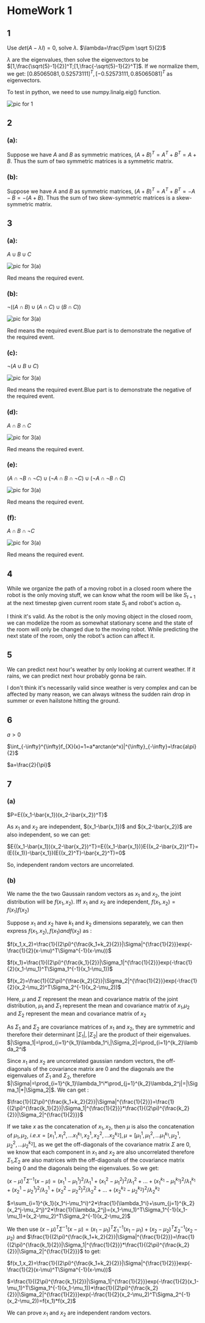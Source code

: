 # HomeWork 1

## 1
Use $det(A-\lambda I)=0$, solve $\lambda$.
$\lambda=\frac{5\pm \sqrt 5}{2}$

$\lambda$ are the eigenvalues, then solve the eigenvectors to be $[1,\frac{\sqrt{5}-1}{2}]^T;[1,\frac{-\sqrt{5}-1}{2}^T]$. If we normalize them, we get:
$[0.85065081,0.52573111]^T,[-0.52573111,0.85065081]^T$ as eigenvectors.

To test in python, we need to use numpy.linalg.eig() function.

![pic for 1](https://github.com/ChrisxHarden/RaReport/blob/dbfdfc6861d7e959394e1238db4169e2ab0bde12/homework/2-1.png)

## 2
### (a):
Suppose we have $A$ and $B$ as symmetric matrices, $(A+B)^T=A^T+B^T=A+B$. Thus the sum of two symmetric matrices is a symmetric matrix.

### (b):
Suppose we have $A$ and $B$ as symmetric matrices, $(A+B)^T=A^T+B^T=-A-B=-(A+B)$. Thus the sum of two skew-symmetric matrices is a skew-symmetric matrix.

## 3
### (a): 
$A\cup B\cup C$

![pic for 3(a)](https://github.com/ChrisxHarden/RaReport/blob/main/homework/1.png)

Red means the required event.

### (b):
$\neg((A \cap B)\cup(A\cap C)\cup (B\cap C))$

![pic for 3(a)](https://github.com/ChrisxHarden/RaReport/blob/main/homework/2.png)

Red means the required event.Blue part is to demonstrate the negative of the required event.

### (c):
$\neg (A\cup B\cup C)$

![pic for 3(a)](https://github.com/ChrisxHarden/RaReport/blob/main/homework/3.png)

Red means the required event.Blue part is to demonstrate the negative of the required event.

### (d):
$A \cap B \cap C$

![pic for 3(a)](https://github.com/ChrisxHarden/RaReport/blob/main/homework/4.png)

Red means the required event.


### (e):
$(A\cap \neg B \cap \neg C)\cup (\neg A\cap  B \cap \neg C)\cup (\neg A\cap \neg B \cap C)$

![pic for 3(a)](https://github.com/ChrisxHarden/RaReport/blob/main/homework/5.png)

Red means the required event.

### (f):
$A\cap B\cap \neg C$

![pic for 3(a)](https://github.com/ChrisxHarden/RaReport/blob/main/homework/6.png)

Red means the required event.

## 4
While we organize the path of a moving robot in a closed room where the robot is the only moving stuff, we can know what the room will be like $S_{t+1}$ at the next timestep given current room state $S_{t}$ and robot's action $a_t$. 

I think it's valid. As the robot is the only moving object in the closed room, we can modelize the room as somewhat stationary scene and the state of the room will only be changed due to the moving robot. While predicting the next state of the room, only the robot's action can affect it.

## 5
We can predict next hour's weather by only looking at current weather. If it rains, we can predict next hour probably gonna be rain. 

I don't think it's necessarily valid since weather is very complex and can be affected by many reason, we can always witness the sudden rain drop in summer or even hailstone hitting the ground. 

## 6
$a>0$

$\int_{-\infty}^{\infty}f_{X}(x)=1=a*arctan(e^x)|^{\infty}_{-\infty}=\frac{a\pi}{2}$

$a=\frac{2}{\pi}$

## 7
### (a)
$P=E{(x_1-\bar{x_1})(x_2-\bar{x_2})^T}$

As $x_1$ and $x_2$ are independent, $(x_1-\bar{x_1})$ and $(x_2-\bar{x_2})$ are also independent, so we can get:

$E{(x_1-\bar{x_1})(x_2-\bar{x_2})^T}=E{(x_1-\bar{x_1})}E{(x_2-\bar{x_2})^T}=(E{(x_1)}-\bar{x_1})(E{(x_2)^T}-\bar{x_2}^T)=0$

So, independent random vectors are uncorrelated.

### (b)
We name the the two Gaussain random vectors as $x_1$ and $x_2$, the joint distribution will be $f(x_1,x_2)$. Iff $x_1$ and $x_2$ are independent, $f(x_1,x_2)=f(x_1)f(x_2)$

Suppose $x_1$ and $x_2$ have $k_1$ and $k_2$ dimensions separately, we can then express $f(x_1,x_2),f(x_1) and f(x_2)$ as :

$f(x_1,x_2)=\frac{1}{(2\pi)^{\frac{k_1+k_2}{2}}|\Sigma|^{\frac{1}{2}}}exp(-\frac{1}{2}(x-\mu)^T\Sigma^{-1}(x-\mu))$

$f(x_1)=\frac{1}{(2\pi)^{\frac{k_1}{2}}|\Sigma_1|^{\frac{1}{2}}}exp(-\frac{1}{2}(x_1-\mu_1)^T\Sigma_1^{-1}(x_1-\mu_1))$

$f(x_2)=\frac{1}{(2\pi)^{\frac{k_2}{2}}|\Sigma_2|^{\frac{1}{2}}}exp(-\frac{1}{2}(x_2-\mu_2)^T\Sigma_2^{-1}(x_2-\mu_2))$


Here, $\mu$ and $\Sigma$ represent the mean and covariance matrix of the joint distribution, $\mu_1$ and $\Sigma_1$ represent the mean and covariance matrix of $x_1$,$\mu_2$ and $\Sigma_2$ represent the mean and covariance matrix of $x_2$


As $\Sigma_1$ and $\Sigma_2$ are covariance matrices of $x_1$ and $x_2$, they are symmetric and therefore their determinant $|\Sigma_1|,|\Sigma_2|$ are the product of their eigenvalues. $|\Sigma_1|=\prod_{i=1}^{k_1}\lambda_1^i,|\Sigma_2|=\prod_{i=1}^{k_2}\lambda_2^i$

Since $x_1$ and $x_2$ are uncorrelated gaussian random vectors, the off-diagonals of the covariance matrix are 0 and the diagonals are the eigenvalues of $\Sigma_1$ and $\Sigma_2$, therefore $|\Sigma|=\prod_{i=1}^{k_1}\lambda_1^i*\prod_{j=1}^{k_2}\lambda_2^j|=|\Sigma_1|*|\Sigma_2|$. We can get :

$\frac{1}{(2\pi)^{\frac{k_1+k_2}{2}}|\Sigma|^{\frac{1}{2}}}=\frac{1}{(2\pi)^{\frac{k_1}{2}}|\Sigma_1|^{\frac{1}{2}}}*\frac{1}{(2\pi)^{\frac{k_2}{2}}|\Sigma_2|^{\frac{1}{2}}}$

If we take $x$ as the concatenation of $x_1, x_2$, then $\mu$ is also the concatenation of $\mu_1, \mu_2$, $i.e. x=[x_1^1,x_1^2,...x_1^{k_1},x_2^1,x_2^2,...x_2^{k_2}],\mu=[\mu_1^1,\mu_1^2,...\mu_1^{k_1},\mu_2^1,\mu_2^2,...\mu_2^{k_2}]$, as we get the off-diagonals of the covariance matrix $\Sigma$ are 0, we know that each component in $x_1$ and $x_2$ are also uncorrelated therefore $\Sigma_1$,$\Sigma_2$ are also matrices with the off-diagonals of the covariance matrix being 0 and the diagonals being the eigenvalues. So we get:

$(x-\mu)^T\Sigma^{-1}(x-\mu)=(x_1^1-\mu_1^1)^2/\lambda_1^1+(x_1^2-\mu_1^2)^2/\lambda_1^2+...+(x_1^{k_1}-\mu_1^{k_1})^2/\lambda_1^{k_1}+(x_2^1-\mu_2^1)^2/\lambda_2^1+(x_2^2-\mu_2^2)^2/\lambda_2^2+...+(x_2^{k_2}-\mu_2^{k_2})^2/\lambda_2^{k_2}$

$=\sum_{i=1}^{k_1}(x_1^i-\mu_1^i)^2*\frac{1}{\lambda_1^i}+\sum_{j=1}^{k_2}(x_2^j-\mu_2^j)^2*\frac{1}{\lambda_2^j}=(x_1-\mu_1)^T\Sigma_1^{-1}(x_1-\mu_1)+(x_2-\mu_2)^T\Sigma_2^{-1}(x_2-\mu_2)$

We then use
$(x-\mu)^T\Sigma^{-1}(x-\mu)=(x_1-\mu_1)^T\Sigma_1^{-1}(x_1-\mu_1)+(x_2-\mu_2)^T\Sigma_2^{-1}(x_2-\mu_2)$ and $\frac{1}{(2\pi)^{\frac{k_1+k_2}{2}}|\Sigma|^{\frac{1}{2}}}=\frac{1}{(2\pi)^{\frac{k_1}{2}}|\Sigma_1|^{\frac{1}{2}}}*\frac{1}{(2\pi)^{\frac{k_2}{2}}|\Sigma_2|^{\frac{1}{2}}}$ to get:

$f(x_1,x_2)=\frac{1}{(2\pi)^{\frac{k_1+k_2}{2}}|\Sigma|^{\frac{1}{2}}}exp(-\frac{1}{2}(x-\mu)^T\Sigma^{-1}(x-\mu))$

$=\frac{1}{(2\pi)^{\frac{k_1}{2}}|\Sigma_1|^{\frac{1}{2}}}exp(-\frac{1}{2}(x_1-\mu_1)^T\Sigma_1^{-1}(x_1-\mu_1))*\frac{1}{(2\pi)^{\frac{k_2}{2}}|\Sigma_2|^{\frac{1}{2}}}exp(-\frac{1}{2}(x_2-\mu_2)^T\Sigma_2^{-1}(x_2-\mu_2))=f(x_1)*f(x_2)$

We can prove $x_1$ and $x_2$ are independent random vectors.

